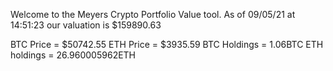 Welcome to the Meyers Crypto Portfolio Value tool. 
As of 09/05/21 at 14:51:23 our valuation is $159890.63 

BTC Price = $50742.55
 ETH Price = $3935.59
BTC Holdings = 1.06BTC
 ETH holdings = 26.960005962ETH 
